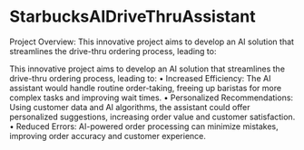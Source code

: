 # StarbucksAIDriveThruAssistant

Project Overview:
This innovative project aims to develop an AI solution that streamlines the drive-thru ordering process, leading to:

This innovative project aims to develop an AI solution that streamlines the drive-thru ordering process, leading to:
•	Increased Efficiency: The AI assistant would handle routine order-taking, freeing up baristas for more complex tasks and improving wait times.
•	Personalized Recommendations: Using customer data and AI algorithms, the assistant could offer personalized suggestions, increasing order value and customer satisfaction.
•	Reduced Errors: AI-powered order processing can minimize mistakes, improving order accuracy and customer experience.
